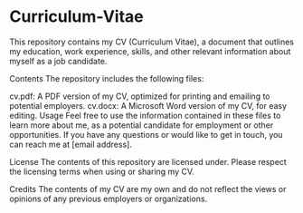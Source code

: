 # Curriculum-Vitae
This repository contains my CV (Curriculum Vitae), a document that outlines my education, work experience, skills, and other relevant information about myself as a job candidate.

Contents
The repository includes the following files:

cv.pdf: A PDF version of my CV, optimized for printing and emailing to potential employers.
cv.docx: A Microsoft Word version of my CV, for easy editing.
Usage
Feel free to use the information contained in these files to learn more about me, as a potential candidate for employment or other opportunities. If you have any questions or would like to get in touch, you can reach me at [email address].

License
The contents of this repository are licensed under. Please respect the licensing terms when using or sharing my CV.

Credits
The contents of my CV are my own and do not reflect the views or opinions of any previous employers or organizations.



